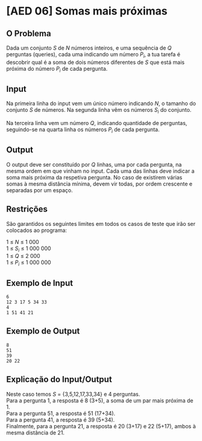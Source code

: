 # [AED 06] Somas mais próximas

## O Problema

Dada um conjunto $S$ de $N$ números inteiros, e uma sequência de $Q$ perguntas (queries), cada uma indicando um número $P_i$, a tua tarefa é descobrir qual é a soma de dois números diferentes de $S$ que está mais próxima do número $P_i$ de cada pergunta.

## Input

Na primeira linha do input vem um único número indicando $N$, o tamanho do conjunto $S$ de números. Na segunda linha vêm os números $S_i$ do conjunto.

Na terceira linha vem um número $Q$, indicando quantidade de perguntas, seguindo-se na quarta linha os números $P_i$ de cada pergunta.

## Output

O output deve ser constituído por $Q$ linhas, uma por cada pergunta, na mesma ordem em que vinham no input. Cada uma das linhas deve indicar a soma mais próxima da respetiva pergunta. No caso de existirem várias somas à mesma distância mínima, devem vir todas, por ordem crescente e separadas por um espaço.

## Restrições

São garantidos os seguintes limites em todos os casos de teste que irão ser colocados ao programa:

1 ≤ $N$ ≤ 1 000\
1 ≤ $S_i$ ≤ 1 000 000\
1 ≤ $Q$ ≤ 2 000\
1 ≤ $P_i$ ≤ 1 000 000

## Exemplo de Input

```
6
12 3 17 5 34 33
4
1 51 41 21
```

## Exemplo de Output

```
8
51
39
20 22
```

## Explicação do Input/Output

Neste caso temos $S$ = {3,5,12,17,33,34} e 4 perguntas.\
Para a pergunta 1, a resposta é 8 (3+5), a soma de um par mais próxima de 1.\
Para a pergunta 51, a resposta é 51 (17+34).\
Para a pergunta 41, a resposta é 39 (5+34).\
Finalmente, para a pergunta 21, a resposta é 20 (3+17) e 22 (5+17), ambos à mesma distância de 21.
